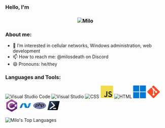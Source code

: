### Hello, I'm 

<h3 align="center">
   <img alt="Milo" src="https://readme-typing-svg.herokuapp.com/?lines=Milo&font=Fira%20Code&width=440&height=45&color=68C3D4&vCenter=true&size=21"></a>
</h3>

<h3>About me:</h3>

- 👀 I’m interested in cellular networks, Windows administration, web development
- 📫 How to reach me: @milosdeath on Discord
- 😄 Pronouns: he/they

<h3>Languages and Tools:</h3>
<p>
   <img src="https://img.icons8.com/fluent/48/000000/visual-studio-code-2019.png" alt="Visual Studio Code" width="40" height="40"/>
   <img src="https://img.icons8.com/fluency/48/null/visual-studio.png" alt="Visual Studio" width="40" height="40"/>
   <img src="https://img.icons8.com/color/48/000000/css3.png" alt="CSS" width="40" height="40"/>
   <img src="https://raw.githubusercontent.com/devicons/devicon/master/icons/javascript/javascript-original.svg" alt="Javascript" width="40" height="40"/>
   <img src="https://img.icons8.com/color/48/000000/html-5--v1.png" alt="HTML" width="40" height="40"/>
   <img src="https://raw.githubusercontent.com/devicons/devicon/refs/heads/master/icons/windows11/windows11-original.svg" alt="Windows 11" width="40" height="40"/>
   <img src="https://raw.githubusercontent.com/devicons/devicon/master/icons/git/git-original.svg" alt="Git" width="40" height="40"/>
   <img src="https://raw.githubusercontent.com/devicons/devicon/refs/heads/master/icons/csharp/csharp-original.svg" alt="C#" width="40" height="40"/>
   <img src="https://raw.githubusercontent.com/devicons/devicon/refs/heads/master/icons/dot-net/dot-net-original.svg" alt=".NET" width="40" height="40"/>
   <img src="https://raw.githubusercontent.com/devicons/devicon/refs/heads/master/icons/php/php-original.svg" alt="PHP" width="40" height="40"/>
   <img src="https://raw.githubusercontent.com/devicons/devicon/refs/heads/master/icons/powershell/powershell-original.svg" alt="PowerShell" width="40" height="40"/>
</p>

<img alt="Milo's Top Languages" src="https://github-readme-stats.vercel.app/api/top-langs?username=actuallymilo&layout=compact&theme=react&bg_color=1F222E&title_color=68C3D4&icon_color=F8D866&border_color=1F222E&hide=JavaScript,CSS,Java,HTML,c%2B%2B,Ren'Py" height="198px"/>
